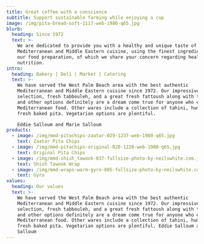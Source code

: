 ```yaml
---
title: Great coffee with a conscience
subtitle: Support sustainable farming while enjoying a cup
image: /img/pita-bread-soft-1117-web-1980-q65.jpg
blurb:
  heading: Since 1972
  text: >-
    We are dedicated to provide you with a healthy and unique taste of
    Mediterranean and Middle Eastern cuisine, using the finest ingredients in
    our food preparation, of which we share your concern regarding health and
    nutrition.
intro:
  heading: Bakery | Deli | Market | Catering
  text: >-
    We have served the West Palm Beach area with the best authentic
    Mediterranean and Middle Eastern cuisine since 1972. Our impressive olive
    selection, fresh tabbouleh, and a great fresh fattoush along with the feta
    and other options definitely are a dream come true for anyone who enjoys
    Mediterranean food. Other wares include a collection of tahini, hummus and
    fresh baked pita. Vegetarian options are plentiful.

    Eddie Salloum and Marie Salloum
products:
  - image: /img/mmd-pitachips-zaatar-029-1237-web-1980-q65.jpg
    text: Zaatar Pita Chips
  - image: /img/mmd-pitachips-original-020-1228-web-1980-q65.jpg
    text: Original Pita Chips
  - image: /img/mmd-shish_tawook-037-fullsize-photo-by-neilswhite.com.jpg
    text: Shish Tawook Wrap
  - image: /img/mmd-wraps-warm-gyro-005-fullsize-photo-by-neilswhite.com.jpg
    text: Gyro
values:
  heading: Our values
  text: >-
    We have served the West Palm Beach area with the best authentic
    Mediterranean and Middle Eastern cuisine since 1972. Our impressive olive
    selection, fresh tabbouleh, and a great fresh fattoush along with the feta
    and other options definitely are a dream come true for anyone who enjoys
    Mediterranean food. Other wares include a collection of tahini, hummus and
    fresh baked pita. Vegetarian options are plentiful. Eddie Salloum and Marie
    Salloum
---
```


